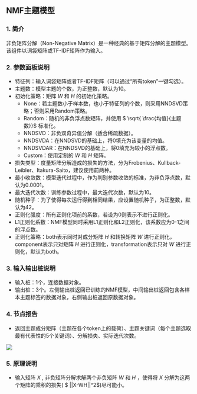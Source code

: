 ## NMF主题模型

### 1. 简介

非负矩阵分解（Non-Negative Matrix）是一种经典的基于矩阵分解的主题模型。该组件以词袋矩阵或TF-IDF矩阵作为输入。

### 2. 参数面板说明

+ 特征列：输入词袋矩阵或者TF-IDF矩阵（可以通过“所有token”一键勾选）。
+ 主题数：模型主题的个数，为正整数，默认为10。
+ 初始化策略：矩阵 $W$ 和 $H$ 的初始化策略。
  + None：若主题数小于样本数，也小于特征列的个数，则采用NNDSVD策略；否则采用Random策略。
  + Random：随机的非负浮点数矩阵，并使用 $ \sqrt{ \frac{均值}{主题数}}$  标准化。
  + NNDSVD：非负双奇异值分解（适合稀疏数据）。
  + NNDSVDA：在NNDSVD的基础上，将0填充为该变量的均值。
  + NNDSVDAR：在NNDSVD的基础上，将0填充为较小的浮点数。
  + Custom：使用定制的 $W$ 和 $H$ 矩阵。
+ 损失类型：度量矩阵分解造成的损失的方法，分为Frobenius、Kullback-Leibler、Itakura-Saito，建议使用前两种。
+ 最小收敛数：模型迭代过程中，作为判别参数收敛的标准，为非负浮点数，默认为0.0001。
+ 最大迭代次数：训练参数过程中，最大迭代次数，默认为10。
+ 随机种子：为了使得每次运行得到相同结果，应设置随机种子，为正整数，默认为42。
+ 正则化强度：所有正则化项前的系数，若设为0则表示不进行正则化。
+ L1正则化系数：NMF模型同时采用L1正则化和L2正则化，该系数应为0-1之间的浮点数。
+ 正则化策略：both表示同时对成分矩阵 $H$ 和转换矩阵 $W$ 进行正则化，component表示只对矩阵 $H$ 进行正则化，transformation表示只对 $W$ 进行正则化，默认为both。

### 3. 输入输出桩说明

+ 输入桩：1个，连接数据对象。
+ 输出桩：3个。左侧输出桩返回已训练的NMF模型，中间输出桩返回包含各样本主题标签的数据对象，右侧输出桩返回原数据对象。

### 4. 节点报告

+ 返回主题成分矩阵（主题在各个token上的载荷）、主题关键词（每个主题选取最有代表性的5个关键词）、分解损失、实际迭代次数。

![](D:\文档\2020-2021-2\文本分析组件\pics\NMFReport.png)

### 5. 原理说明

+ 输入矩阵 $X$ , 非负矩阵分解求解两个非负矩阵 $W$ 和 $H$ ，使得将 $X$ 分解为这两个矩阵的乘积的损失( $ ||X-WH||^2$)尽可能小。

